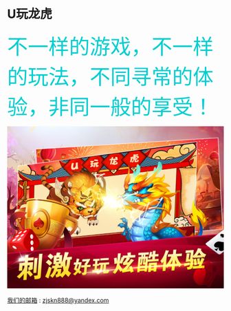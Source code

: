 # U玩龙虎

<font color=#00CED1	 size=18 face="微软雅黑">不一样的游戏，不一样的玩法，不同寻常的体验，非同一般的享受！</font>


![image](https://github.com/yay604882/gameimage/blob/master/uwanlonghu.jpg)




[我们的邮箱](zjskn888@yandex.com) : [zjskn888@yandex.com](zjskn888@yandex.com)
